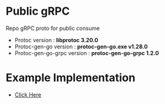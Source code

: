 # Public gRPC
Repo gRPC proto for public consume

- Protoc version : **libprotoc 3.20.0**
- Protoc-gen-go version : **protoc-gen-go.exe v1.28.0**
- Protoc-gen-go-grpc version : **protoc-gen-go-grpc 1.2.0**

# Example Implementation
- [Click Here](https://github.com/voltgizerz/go-microservices)
